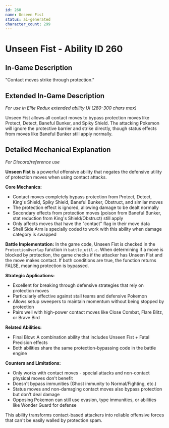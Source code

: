 ```yaml
---
id: 260
name: Unseen Fist
status: ai-generated
character_count: 299
---
```


# Unseen Fist - Ability ID 260

## In-Game Description
"Contact moves strike through protection."

## Extended In-Game Description
*For use in Elite Redux extended ability UI (280-300 chars max)*

Unseen Fist allows all contact moves to bypass protection moves like Protect, Detect, Baneful Bunker, and Spiky Shield. The attacking Pokemon will ignore the protective barrier and strike directly, though status effects from moves like Baneful Bunker still apply normally.

## Detailed Mechanical Explanation
*For Discord/reference use*

**Unseen Fist** is a powerful offensive ability that negates the defensive utility of protection moves when using contact attacks.

**Core Mechanics:**
- Contact moves completely bypass protection from Protect, Detect, King's Shield, Spiky Shield, Baneful Bunker, Obstruct, and similar moves
- The protection effect is ignored, allowing damage to be dealt normally
- Secondary effects from protection moves (poison from Baneful Bunker, stat reduction from King's Shield/Obstruct) still apply
- Only affects moves that have the "contact" flag in their move data
- Shell Side Arm is specially coded to work with this ability when damage category is swapped

**Battle Implementation:**
In the game code, Unseen Fist is checked in the `ProtectionOverlap` function in `battle_util.c`. When determining if a move is blocked by protection, the game checks if the attacker has Unseen Fist and the move makes contact. If both conditions are true, the function returns FALSE, meaning protection is bypassed.

**Strategic Applications:**
- Excellent for breaking through defensive strategies that rely on protection moves
- Particularly effective against stall teams and defensive Pokemon
- Allows setup sweepers to maintain momentum without being stopped by protection
- Pairs well with high-power contact moves like Close Combat, Flare Blitz, or Brave Bird

**Related Abilities:**
- Final Blow: A combination ability that includes Unseen Fist + Fatal Precision effects
- Both abilities share the same protection-bypassing code in the battle engine

**Counters and Limitations:**
- Only works with contact moves - special attacks and non-contact physical moves don't benefit
- Doesn't bypass immunities (Ghost immunity to Normal/Fighting, etc.)
- Status moves and non-damaging contact moves also bypass protection but don't deal damage
- Opposing Pokemon can still use evasion, type immunities, or abilities like Wonder Guard for defense

This ability transforms contact-based attackers into reliable offensive forces that can't be easily walled by protection spam.